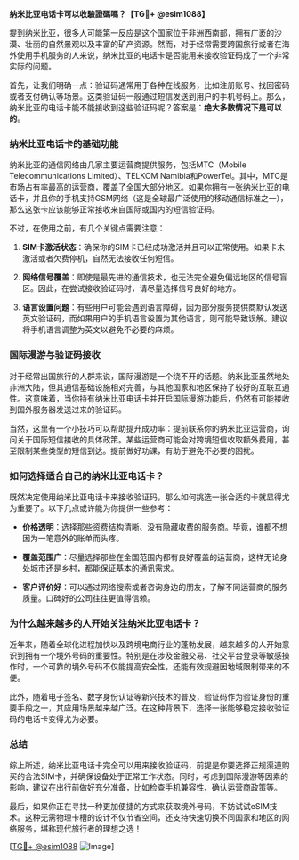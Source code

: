 **纳米比亚电话卡可以收驗證碼嗎？【TG💪+ @esim1088】**

提到纳米比亚，很多人可能第一反应是这个国家位于非洲西南部，拥有广袤的沙漠、壮丽的自然景观以及丰富的矿产资源。然而，对于经常需要跨国旅行或者在海外使用手机服务的人来说，纳米比亚的电话卡是否能用来接收验证码成了一个非常实际的问题。

首先，让我们明确一点：验证码通常用于各种在线服务，比如注册账号、找回密码或者支付确认等场景。这类验证码一般通过短信发送到用户的手机号码上。那么，纳米比亚的电话卡能不能接收到这些验证码呢？答案是：**绝大多数情况下是可以的**。

### 纳米比亚电话卡的基础功能

纳米比亚的通信网络由几家主要运营商提供服务，包括MTC（Mobile Telecommunications Limited）、TELKOM Namibia和PowerTel。其中，MTC是市场占有率最高的运营商，覆盖了全国大部分地区。如果你拥有一张纳米比亚的电话卡，并且你的手机支持GSM网络（这是全球最广泛使用的移动通信标准之一），那么这张卡应该能够正常接收来自国际或国内的短信验证码。

不过，在使用之前，有几个关键点需要注意：

1. **SIM卡激活状态**：确保你的SIM卡已经成功激活并且可以正常使用。如果卡未激活或者欠费停机，自然无法接收任何短信。
   
2. **网络信号覆盖**：即使是最先进的通信技术，也无法完全避免偏远地区的信号盲区。因此，在尝试接收验证码时，请尽量选择信号良好的地方。

3. **语言设置问题**：有些用户可能会遇到语言障碍，因为部分服务提供商默认发送英文验证码，而如果用户的手机语言设置为其他语言，则可能导致误解。建议将手机语言调整为英文以避免不必要的麻烦。

### 国际漫游与验证码接收

对于经常出国旅行的人群来说，国际漫游是一个绕不开的话题。纳米比亚虽然地处非洲大陆，但其通信基础设施相对完善，与其他国家和地区保持了较好的互联互通性。这意味着，当你持有纳米比亚电话卡并开启国际漫游功能后，仍然有可能接收到国外服务器发送过来的验证码。

当然，这里有一个小技巧可以帮助提升成功率：提前联系你的纳米比亚运营商，询问关于国际短信接收的具体政策。某些运营商可能会对跨境短信收取额外费用，甚至限制某些类型的短信到达。提前做好功课，有助于避免不必要的困扰。

### 如何选择适合自己的纳米比亚电话卡？

既然决定使用纳米比亚电话卡来接收验证码，那么如何挑选一张合适的卡就显得尤为重要了。以下几点或许能为你提供一些参考：

- **价格透明**：选择那些资费结构清晰、没有隐藏收费的服务商。毕竟，谁都不想因为一笔意外的账单而头疼。
  
- **覆盖范围广**：尽量选择那些在全国范围内都有良好覆盖的运营商，这样无论身处城市还是乡村，都能保证基本的通讯需求。

- **客户评价好**：可以通过网络搜索或者咨询身边的朋友，了解不同运营商的服务质量。口碑好的公司往往更值得信赖。

### 为什么越来越多的人开始关注纳米比亚电话卡？

近年来，随着全球化进程加快以及跨境电商行业的蓬勃发展，越来越多的人开始意识到拥有一个境外号码的重要性。特别是在涉及金融交易、社交平台登录等敏感操作时，一个可靠的境外号码不仅能提高安全性，还能有效规避因地域限制带来的不便。

此外，随着电子签名、数字身份认证等新兴技术的普及，验证码作为验证身份的重要手段之一，其应用场景越来越广泛。在这种背景下，选择一张能够稳定接收验证码的电话卡变得尤为必要。

### 总结

综上所述，纳米比亚电话卡完全可以用来接收验证码，前提是你要选择正规渠道购买的合法SIM卡，并确保设备处于正常工作状态。同时，考虑到国际漫游等因素的影响，建议在出行前做好充分准备，比如检查手机兼容性、确认运营商政策等。

最后，如果你正在寻找一种更加便捷的方式来获取境外号码，不妨试试eSIM技术。这种无需物理卡槽的设计不仅节省空间，还支持快速切换不同国家和地区的网络服务，堪称现代旅行者的理想之选！

[[TG💪+ @esim1088](https://t.me/s/esim1088) ![Image](https://i.postimg.cc/4NQfJmqS/Snipaste-2025-05-13-00-14-12.png)]